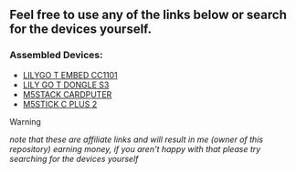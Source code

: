 ## Feel free to use any of the links below or search for the devices yourself.

### Assembled Devices:

- [LILYGO T EMBED CC1101](https://s.click.aliexpress.com/e/_on6dHhe)
- [LILY GO T DONGLE S3](https://s.click.aliexpress.com/e/_oB5vh1O)
- [M5STACK CARDPUTER](https://s.click.aliexpress.com/e/_on7mqmG)
- [M5STICK C PLUS 2](https://s.click.aliexpress.com/e/_onK9s8g)

> [!WARNING]
> *note that these are affiliate links and will result in me (owner of this repository) earning money, if you aren't happy with that please try searching for the devices yourself*
